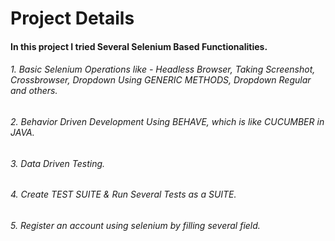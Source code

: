 # Project Details

#### In this project I tried Several Selenium Based Functionalities.

###### 1. Basic Selenium Operations like - Headless Browser, Taking Screenshot, Crossbrowser, Dropdown Using GENERIC METHODS, Dropdown Regular and others. 
###### 2. Behavior Driven Development Using BEHAVE, which is like CUCUMBER in JAVA.
###### 3. Data Driven Testing.
###### 4. Create TEST SUITE & Run Several Tests as a SUITE.
###### 5. Register an account using selenium by filling several field. 
